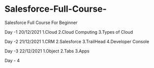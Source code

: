 # Salesforce-Full-Course-
Salesforce Full Course  For Beginner

Day -1 20/12/2021
1.Cloud
2.Cloud Computing
3.Types of Cloud


Day -2  21/12/2021
1.CRM
2.Salesforce
3.TrailHead 
4.Developer Console



Day -3 22/12/2021
1.Object
2.Tabs
3.Apps



Day - 4 
